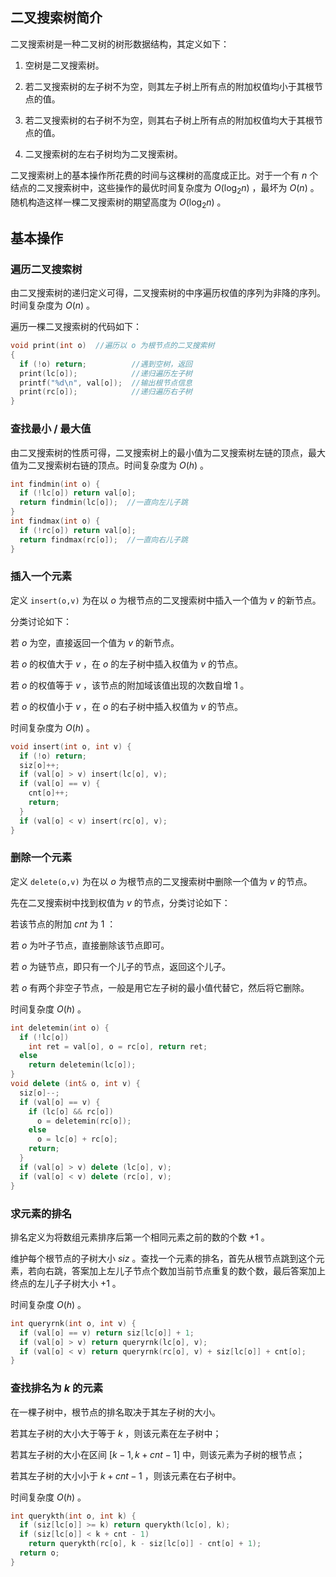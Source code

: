 ## 二叉搜索树简介

二叉搜索树是一种二叉树的树形数据结构，其定义如下：

1.  空树是二叉搜索树。

2.  若二叉搜索树的左子树不为空，则其左子树上所有点的附加权值均小于其根节点的值。

3.  若二叉搜索树的右子树不为空，则其右子树上所有点的附加权值均大于其根节点的值。

4.  二叉搜索树的左右子树均为二叉搜索树。

二叉搜索树上的基本操作所花费的时间与这棵树的高度成正比。对于一个有 $n$ 个结点的二叉搜索树中，这些操作的最优时间复杂度为 $O(\log_2 n)$ ，最坏为 $O(n)$ 。随机构造这样一棵二叉搜索树的期望高度为 $O(\log_2 n)$ 。

## 基本操作

### 遍历二叉搜索树

由二叉搜索树的递归定义可得，二叉搜索树的中序遍历权值的序列为非降的序列。时间复杂度为 $O(n)$ 。

遍历一棵二叉搜索树的代码如下：

```cpp
void print(int o)  //遍历以 o 为根节点的二叉搜索树
{
  if (!o) return;          //遇到空树，返回
  print(lc[o]);            //递归遍历左子树
  printf("%d\n", val[o]);  //输出根节点信息
  print(rc[o]);            //递归遍历右子树
}
```

### 查找最小 / 最大值

由二叉搜索树的性质可得，二叉搜索树上的最小值为二叉搜索树左链的顶点，最大值为二叉搜索树右链的顶点。时间复杂度为 $O(h)$ 。

```cpp
int findmin(int o) {
  if (!lc[o]) return val[o];
  return findmin(lc[o]);  //一直向左儿子跳
}
int findmax(int o) {
  if (!rc[o]) return val[o];
  return findmax(rc[o]);  //一直向右儿子跳
}
```

### 插入一个元素

定义 `insert(o,v)` 为在以 $o$ 为根节点的二叉搜索树中插入一个值为 $v$ 的新节点。

分类讨论如下：

若 $o$ 为空，直接返回一个值为 $v$ 的新节点。

若 $o$ 的权值大于 $v$ ，在 $o$ 的左子树中插入权值为 $v$ 的节点。

若 $o$ 的权值等于 $v$ ，该节点的附加域该值出现的次数自增 $1$ 。

若 $o$ 的权值小于 $v$ ，在 $o$ 的右子树中插入权值为 $v$ 的节点。

时间复杂度为 $O(h)$ 。

```cpp
void insert(int o, int v) {
  if (!o) return;
  siz[o]++;
  if (val[o] > v) insert(lc[o], v);
  if (val[o] == v) {
    cnt[o]++;
    return;
  }
  if (val[o] < v) insert(rc[o], v);
}
```

### 删除一个元素

定义 `delete(o,v)` 为在以 $o$ 为根节点的二叉搜索树中删除一个值为 $v$ 的节点。

先在二叉搜索树中找到权值为 $v$ 的节点，分类讨论如下：

若该节点的附加 $cnt$ 为 $1$ ：

若 $o$ 为叶子节点，直接删除该节点即可。

若 $o$ 为链节点，即只有一个儿子的节点，返回这个儿子。

若 $o$ 有两个非空子节点，一般是用它左子树的最小值代替它，然后将它删除。

时间复杂度 $O(h)$ 。

```cpp
int deletemin(int o) {
  if (!lc[o])
    int ret = val[o], o = rc[o], return ret;
  else
    return deletemin(lc[o]);
}
void delete (int& o, int v) {
  siz[o]--;
  if (val[o] == v) {
    if (lc[o] && rc[o])
      o = deletemin(rc[o]);
    else
      o = lc[o] + rc[o];
    return;
  }
  if (val[o] > v) delete (lc[o], v);
  if (val[o] < v) delete (rc[o], v);
}
```

### 求元素的排名

排名定义为将数组元素排序后第一个相同元素之前的数的个数 $+1$ 。

维护每个根节点的子树大小 $siz$ 。查找一个元素的排名，首先从根节点跳到这个元素，若向右跳，答案加上左儿子节点个数加当前节点重复的数个数，最后答案加上终点的左儿子子树大小 $+1$ 。

时间复杂度 $O(h)$ 。

```cpp
int queryrnk(int o, int v) {
  if (val[o] == v) return siz[lc[o]] + 1;
  if (val[o] > v) return queryrnk(lc[o], v);
  if (val[o] < v) return queryrnk(rc[o], v) + siz[lc[o]] + cnt[o];
}
```

### 查找排名为 $k$ 的元素

在一棵子树中，根节点的排名取决于其左子树的大小。

若其左子树的大小大于等于 $k$ ，则该元素在左子树中；

若其左子树的大小在区间 $[k-1,k+cnt-1]$ 中，则该元素为子树的根节点；

若其左子树的大小小于 $k+cnt-1$ ，则该元素在右子树中。

时间复杂度 $O(h)$ 。

```cpp
int querykth(int o, int k) {
  if (siz[lc[o]] >= k) return querykth(lc[o], k);
  if (siz[lc[o]] < k + cnt - 1)
    return querykth(rc[o], k - siz[lc[o]] - cnt[o] + 1);
  return o;
}
```
